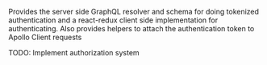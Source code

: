 Provides the server side GraphQL resolver and schema for doing tokenized authentication and a react-redux client side implementation for authenticating. Also provides helpers to attach the authentication token to Apollo Client requests

TODO: Implement authorization system
